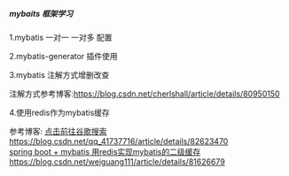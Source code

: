 
##### mybaits 框架学习

1.mybatis 一对一 一对多 配置



2.mybatis-generator 插件使用



3.mybatis 注解方式增删改查

注解方式参考博客:https://blog.csdn.net/cherlshall/article/details/80950150
<br>

4.使用redis作为mybatis缓存

参考博客:
[点击前往谷歌搜索](https://blog.csdn.net/qq_41737716/article/details/82623470)
https://blog.csdn.net/qq_41737716/article/details/82623470
<br>
[spring boot + mybatis 用redis实现mybatis的二级缓存](https://blog.csdn.net/weiguang111/article/details/81626679)
https://blog.csdn.net/weiguang111/article/details/81626679
<br>

